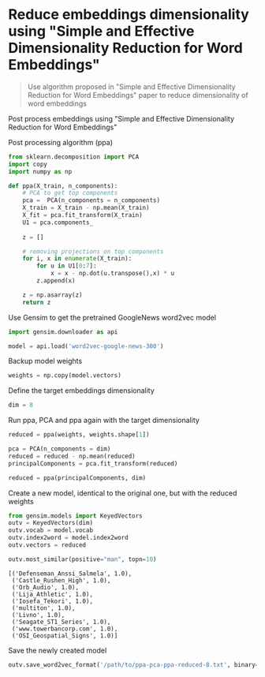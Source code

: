 
# Reduce embeddings dimensionality using "Simple and Effective Dimensionality Reduction for Word Embeddings"
> Use algorithm proposed in "Simple and Effective Dimensionality Reduction for Word Embeddings" paper to reduce dimensionality of word embeddings

Post process embeddings using "Simple and Effective Dimensionality Reduction for Word Embeddings"

Post processing algorithm (ppa)

```python
from sklearn.decomposition import PCA
import copy
import numpy as np

def ppa(X_train, n_components):
    # PCA to get top components
    pca =  PCA(n_components = n_components)
    X_train = X_train - np.mean(X_train)
    X_fit = pca.fit_transform(X_train)
    U1 = pca.components_
    
    z = []

    # removing projections on top components
    for i, x in enumerate(X_train):
        for u in U1[0:7]:        
            x = x - np.dot(u.transpose(),x) * u 
        z.append(x)

    z = np.asarray(z)
    return z
```

Use Gensim to get the pretrained GoogleNews word2vec model

```python
import gensim.downloader as api

model = api.load('word2vec-google-news-300')
```

Backup model weights

```python
weights = np.copy(model.vectors)
```

Define the target embeddings dimensionality 

```python
dim = 8
```

Run ppa, PCA and ppa again with the target dimensionality

```python
reduced = ppa(weights, weights.shape[1])
```

```python
pca = PCA(n_components = dim)
reduced = reduced - np.mean(reduced)
principalComponents = pca.fit_transform(reduced)
```

```python
reduced = ppa(principalComponents, dim)
```

Create a new model, identical to the original one, but with the reduced weights

```python
from gensim.models import KeyedVectors
outv = KeyedVectors(dim)
outv.vocab = model.vocab
outv.index2word = model.index2word
outv.vectors = reduced
```

```python
outv.most_similar(positive="man", topn=10)
```




    [('Defenseman_Anssi_Salmela', 1.0),
     ('Castle_Rushen_High', 1.0),
     ('Orb_Audio', 1.0),
     ('Lija_Athletic', 1.0),
     ('Iosefa_Tekori', 1.0),
     ('multiton', 1.0),
     ('Livno', 1.0),
     ('Seagate_ST1_Series', 1.0),
     ('www.towerbancorp.com', 1.0),
     ('OSI_Geospatial_Signs', 1.0)]



Save the newly created model

```python
outv.save_word2vec_format('/path/to/ppa-pca-ppa-reduced-8.txt', binary=False)
```
